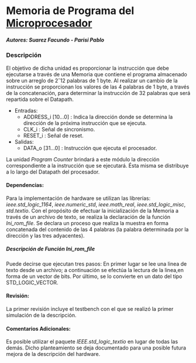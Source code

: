 # Memoria de Programa del [Microprocesador]
##### Autores: Suarez Facundo - Parisi Pablo
### Descripción
El objetivo de dicha unidad es proporcionar la instrucción que debe ejecutarse a través de una Memoria que contiene el programa almacenado sobre un arreglo de 2ˆ12 palabras de 1 byte. Al realizar un cambio de la instrucción se proporcionan los valores de las 4 palabras de 1 byte, a través de la concatenación, para determinar la instrucción de 32 palabras que será repartida sobre el Datapath.
* Entradas:
  - ADDRESS_i [10...0] : Indica la dirección donde se determina la dirección de la próxima instrucción que se ejecuta.
  - CLK_i : Señal de sincronismo.
  - RESET_i : Señal de reset.
* Salidas:
  - DATA_o [31...0] : Instrucción que ejecuta el procesador.

La unidad *Program Counter* brindará a este módulo la dirección correspondiente a la instrucción que se ejecutará. Ésta misma se distribuye a lo largo del Datapath del procesador.

#### Dependencias: 
Para la implementación de hardware se utilizan las librerías:  *ieee.std_logic_1164*, *ieee.numeric_std*, *ieee.math_real*, *ieee.std_logic_misc*, *std.textio*.
Con el propósito de efectuar la inicialización de la Memoria a través de un archivo de texto, se realiza la declaración de la función *Ini_rom_file*.
Se declara un proceso que realiza la muestra en forma concatenada del contenido de las 4 palabras (la palabra determinada por la dirección y las tres adyacentes).
##### Descripción de Función *Ini_rom_file* 
Puede decirse que ejecutan tres pasos: En primer lugar se lee una linea de texto desde un archivo; a continuación se efectúa la lectura de la linea,en forma de un vector de bits. 
Por último, se lo convierte en un dato del tipo STD_LOGIC_VECTOR.
#### Revisión: 
La primer revisión incluye el testbench con el que se realizó la primer simulación de la descripción.

#### Comentarios Adicionales:
Es posible utilizar el paquete *IEEE.std_logic_textio* en lugar de todas las demás. Dicho planteamiento se deja documentado para una posible futura mejora de la descripción del hardware.

[Microprocesador]: <https://github.com/uP-ArqCom2018>
[Suarez Facundo]: <https://github.com/ffsuarez/>
[Parisi Pablo]:<https://github.com/pmparisi>